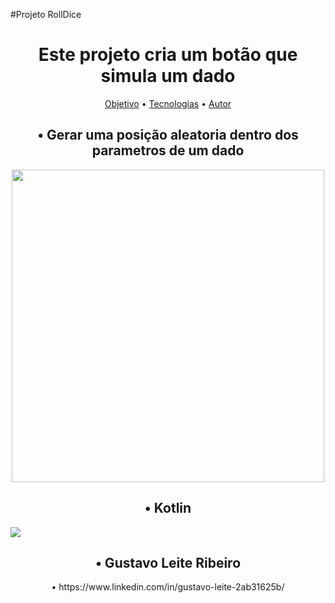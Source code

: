 #Projeto RollDice
<h1 align="center">Este projeto cria um botão que simula um dado</h1>
<p align="center">
 <a href="#objetivo">Objetivo</a> • 
 <a href="#tecnologias">Tecnologias</a> • 
 <a href="#autor">Autor</a>
</p>

<h2 id="Objetivo" align="center">• Gerar uma posição aleatoria dentro dos parametros de um dado</h2>
<p align="center"><img src="https://user-images.githubusercontent.com/125610281/227069521-ce770b17-4697-423e-9e53-36f7b3856fc4.png" width="500px" heigth="500px">
</p>

<h2 id="Tecnologias" align="center">• Kotlin</h2>
<img src="https://img.shields.io/static/v1?label=Kotlin&message=DiceRoll&color=7159c1&style=for-the-badge&logo=ghost"/>

<h2 id="Autor" align="center">• Gustavo Leite Ribeiro</h2>
<p align="center">• https://www.linkedin.com/in/gustavo-leite-2ab31625b/</p>
